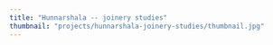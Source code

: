 ```yaml
---
title: "Hunnarshala -- joinery studies"
thumbnail: "projects/hunnarshala-joinery-studies/thumbnail.jpg"
---
```

